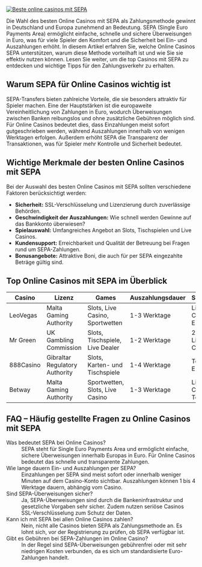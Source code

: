[![Beste online casinos mit SEPA](https://123-caf.pages.dev/gitsignup.png)](https://vrmoo.ru/Bt82HjjY)

<p>Die Wahl des besten Online Casinos mit SEPA als Zahlungsmethode gewinnt in Deutschland und Europa zunehmend an Bedeutung. SEPA (Single Euro Payments Area) ermöglicht einfache, schnelle und sichere Überweisungen in Euro, was für viele Spieler den Komfort und die Sicherheit bei Ein- und Auszahlungen erhöht. In diesem Artikel erfahren Sie, welche Online Casinos SEPA unterstützen, warum diese Methode vorteilhaft ist und wie Sie sie effektiv nutzen können. Lesen Sie weiter, um die top Casinos mit SEPA zu entdecken und wichtige Tipps für den Zahlungsverkehr zu erhalten.</p>  <h2>Warum SEPA für Online Casinos wichtig ist</h2> <p>SEPA-Transfers bieten zahlreiche Vorteile, die sie besonders attraktiv für Spieler machen. Eine der Hauptstärken ist die europaweite Vereinheitlichung von Zahlungen in Euro, wodurch Überweisungen zwischen Banken reibungslos und ohne zusätzliche Gebühren möglich sind. Für Online Casinos bedeutet dies, dass Einzahlungen meist sofort gutgeschrieben werden, während Auszahlungen innerhalb von wenigen Werktagen erfolgen. Außerdem erhöht SEPA die Transparenz der Transaktionen, was für Spieler mehr Kontrolle und Sicherheit bedeutet.</p>  <h2>Wichtige Merkmale der besten Online Casinos mit SEPA</h2> <p>Bei der Auswahl des besten Online Casinos mit SEPA sollten verschiedene Faktoren berücksichtigt werden:</p> <ul> <li><strong>Sicherheit:</strong> SSL-Verschlüsselung und Lizenzierung durch zuverlässige Behörden.</li> <li><strong>Geschwindigkeit der Auszahlungen:</strong> Wie schnell werden Gewinne auf das Bankkonto überwiesen?</li> <li><strong>Spielauswahl:</strong> Umfangreiches Angebot an Slots, Tischspielen und Live Casinos.</li> <li><strong>Kundensupport:</strong> Erreichbarkeit und Qualität der Betreuung bei Fragen rund um SEPA-Zahlungen.</li> <li><strong>Bonusangebote:</strong> Attraktive Boni, die auch für per SEPA eingezahlte Beträge gültig sind.</li> </ul>  <h2>Top Online Casinos mit SEPA im Überblick</h2> <table>   <thead>     <tr>       <th>Casino</th>       <th>Lizenz</th>       <th>Games</th>       <th>Auszahlungsdauer</th>       <th>Support</th>     </tr>   </thead>   <tbody>     <tr>       <td>LeoVegas</td>       <td>Malta Gaming Authority</td>       <td>Slots, Live Casino, Sportwetten</td>       <td>1-3 Werktage</td>       <td>Live Chat, E-Mail</td>     </tr>     <tr>       <td>Mr Green</td>       <td>UK Gambling Commission</td>       <td>Slots, Tischspiele, Live Dealer</td>       <td>1-2 Werktage</td>       <td>24/7 Live Chat</td>     </tr>     <tr>       <td>888Casino</td>       <td>Gibraltar Regulatory Authority</td>       <td>Slots, Karten- und Tischspiele</td>       <td>1-4 Werktage</td>       <td>Telefon, E-Mail</td>     </tr>     <tr>       <td>Betway</td>       <td>Malta Gaming Authority</td>       <td>Sportwetten, Slots, Live Casino</td>       <td>1-3 Werktage</td>       <td>Live Chat, Telefon</td>     </tr>   </tbody> </table>  <h2>FAQ – Häufig gestellte Fragen zu Online Casinos mit SEPA</h2> <dl>   <dt>Was bedeutet SEPA bei Online Casinos?</dt>   <dd>SEPA steht für Single Euro Payments Area und ermöglicht einfache, sichere Überweisungen innerhalb Europas in Euro. Für Online Casinos bedeutet das schnelle und transparente Zahlungen.</dd>    <dt>Wie lange dauern Ein- und Auszahlungen per SEPA?</dt>   <dd>Einzahlungen per SEPA sind meist sofort oder innerhalb weniger Minuten auf dem Casino-Konto sichtbar. Auszahlungen können 1 bis 4 Werktage dauern, abhängig vom Casino.</dd>    <dt>Sind SEPA-Überweisungen sicher?</dt>   <dd>Ja, SEPA-Überweisungen sind durch die Bankeninfrastruktur und gesetzliche Vorgaben sehr sicher. Zudem nutzen seriöse Casinos SSL-Verschlüsselung zum Schutz der Daten.</dd>    <dt>Kann ich mit SEPA bei allen Online Casinos zahlen?</dt>   <dd>Nein, nicht alle Casinos bieten SEPA als Zahlungsmethode an. Es lohnt sich, vor der Registrierung zu prüfen, ob SEPA verfügbar ist.</dd>    <dt>Gibt es Gebühren bei SEPA-Zahlungen im Online Casino?</dt>   <dd>In der Regel sind SEPA-Überweisungen gebührenfrei oder mit sehr niedrigen Kosten verbunden, da es sich um standardisierte Euro-Zahlungen handelt.</dd> </dl>